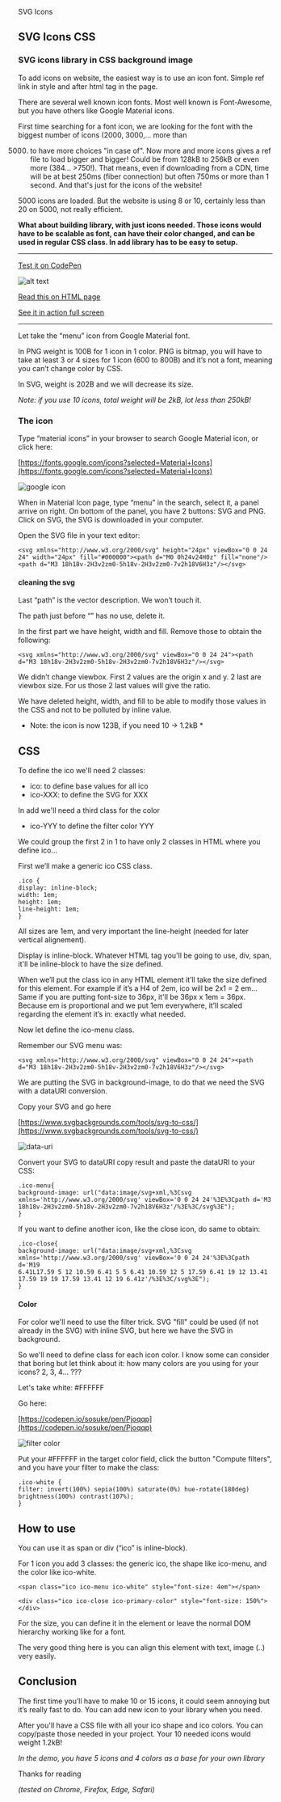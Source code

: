SVG Icons

SVG Icons CSS
-------------

### SVG icons library in CSS background image

To add icons on website, the easiest way is to use an icon font. Simple ref link in style and after html tag in the page.

There are several well known icon fonts. Most well known is Font-Awesome, but you have others like Google Material icons.

First time searching for a font icon, we are looking for the font with the biggest number of icons (2000, 3000,... more than

5000) to have more choices "in case of". Now more and more icons gives a ref file to load bigger and bigger! Could be from 128kB
      to 256kB or even more (384... >750!). That means, even if downloading from a CDN, time will be at best 250ms (fiber
      connection)
      but often 750ms or more than 1 second. And that's just for the icons of the website!

5000 icons are loaded. But the website is using 8 or 10, certainly less than 20 on 5000, not really efficient.

**What about building library, with just icons needed. Those icons would have to be scalable as font, can have their color
changed, and can be used in regular CSS class. In add library has to be easy to setup.**

---
[Test it on CodePen](https://codepen.io/pierfarrugia/pen/eYrENzZ)

![alt text](https://aonecommunication.ch/content/img/portfolio/svg_icons.webp)

[Read this on HTML page](https://aonecommunication.ch/dev/creativeprog/blog.html#svgIconsCSS)

[See it in action full screen](https://aonecommunication.ch/content/svg_icons_CSS.html)





---


Let take the “menu” icon from Google Material font.

In PNG weight is 100B for 1 icon in 1 color. PNG is bitmap, you will have to take at least 3 or 4 sizes for 1 icon (600 to 800B)
and it’s not a font, meaning you can’t change color by CSS.

In SVG, weight is 202B and we will decrease its size.

_Note: if you use 10 icons, total weight will be 2kB, lot less than 250kB!_

### The icon

Type “material icons” in your browser to search Google Material icon, or click here:

[https://fonts.google.com/icons?selected=Material+Icons](https://fonts.google.com/icons?selected=Material+Icons)

![google icon](https://aonecommunication.ch/content/img/portfolio/materialIcon.webp)

When in Material Icon page, type “menu” in the search, select it, a panel arrive on right. On bottom of the panel, you have 2
buttons: SVG and PNG. Click on SVG, the SVG is downloaded in your computer.

Open the SVG file in your text editor:

```
<svg xmlns="http://www.w3.org/2000/svg" height="24px" viewBox="0 0 24 24" width="24px" fill="#000000"><path d="M0 0h24v24H0z" fill="none"/><path d="M3 18h18v-2H3v2zm0-5h18v-2H3v2zm0-7v2h18V6H3z"/></svg>
```

#### cleaning the svg

Last “path” is the vector description. We won’t touch it.

The path just before “<path d="M0 0h24v24H0z" fill="none"/>” has no use, delete it.

In the first part we have height, width and fill. Remove those to obtain the following:

``` 
<svg xmlns="http://www.w3.org/2000/svg" viewBox="0 0 24 24"><path d="M3 18h18v-2H3v2zm0-5h18v-2H3v2zm0-7v2h18V6H3z"/></svg> 
```

We didn’t change viewbox. First 2 values are the origin x and y. 2 last are viewbox size. For us those 2 last values will give
the ratio.

We have deleted height, width, and fill to be able to modify those values in the CSS and not to be polluted by inline value.

* Note: the icon is now 123B, if you need 10 -> 1.2kB *

CSS
---

To define the ico we'll need 2 classes:

* ico: to define base values for all ico
* ico-XXX: to define the SVG for XXX

In add we'll need a third class for the color

* ico-YYY to define the filter color YYY

We could group the first 2 in 1 to have only 2 classes in HTML where you define ico...

First we’ll make a generic ico CSS class.

```
.ico {
display: inline-block;
width: 1em;
height: 1em;
line-height: 1em;
}
```

All sizes are 1em, and very important the line-height (needed for later vertical alignement).

Display is inline-block. Whatever HTML tag you'll be going to use, div, span, it'll be inline-block to have the size defined.

When we’ll put the class ico in any HTML element it’ll take the size defined for this element. For example if it’s a H4 of 2em,
ico will be 2x1 = 2 em… Same if you are putting font-size to 36px, it'll be 36px x 1em = 36px. Because em is proportional and we
put 1em everywhere, it’ll scaled regarding the element it’s in: exactly what needed.

Now let define the ico-menu class.

Remember our SVG menu was:

```
<svg xmlns="http://www.w3.org/2000/svg" viewBox="0 0 24 24"><path d="M3 18h18v-2H3v2zm0-5h18v-2H3v2zm0-7v2h18V6H3z"/></svg>
```

We are putting the SVG in background-image, to do that we need the SVG with a dataURI conversion.

Copy your SVG and go here

[https://www.svgbackgrounds.com/tools/svg-to-css/](https://www.svgbackgrounds.com/tools/svg-to-css/)

![data-uri](https://aonecommunication.ch/content/img/portfolio/data_uri.webp)

Convert your SVG to dataURI copy result and paste the dataURI to your CSS:

```
.ico-menu{
background-image: url("data:image/svg+xml,%3Csvg xmlns='http://www.w3.org/2000/svg' viewBox='0 0 24 24'%3E%3Cpath d='M3
18h18v-2H3v2zm0-5h18v-2H3v2zm0-7v2h18V6H3z'/%3E%3C/svg%3E");
}
```

If you want to define another icon, like the close icon, do same to obtain:

```
.ico-close{
background-image: url("data:image/svg+xml,%3Csvg xmlns='http://www.w3.org/2000/svg' viewBox='0 0 24 24'%3E%3Cpath d='M19
6.41L17.59 5 12 10.59 6.41 5 5 6.41 10.59 12 5 17.59 6.41 19 12 13.41 17.59 19 19 17.59 13.41 12 19 6.41z'/%3E%3C/svg%3E");
}
```

#### Color

For color we'll need to use the filter trick. SVG "fill" could be used (if not already in the SVG) with inline SVG, but here we
have the SVG in background.

So we'll need to define class for each icon color. I know some can consider that boring but let think about it: how many colors
are you using for your icons? 2, 3, 4... ???

Let's take white: #FFFFFF

Go here:

[https://codepen.io/sosuke/pen/Pjoqqp](https://codepen.io/sosuke/pen/Pjoqqp)

![filter color](https://aonecommunication.ch/content/img/portfolio/filter_color.webp)

Put your #FFFFFF in the target color field, click the button "Compute filters", and you have your filter to make the class:

```
.ico-white {
filter: invert(100%) sepia(100%) saturate(0%) hue-rotate(180deg) brightness(100%) contrast(107%);
}
```

How to use
----------

You can use it as span or div (“ico” is inline-block).

For 1 icon you add 3 classes: the generic ico, the shape like ico-menu, and the color like ico-white.

```
<span class="ico ico-menu ico-white" style="font-size: 4em"></span>
```

```
<div class="ico ico-close ico-primary-color" style="font-size: 150%"></div>
```

For the size, you can define it in the element or leave the normal DOM hierarchy working like for a font.

The very good thing here is you can align this element with text, image (..) very easily.

Conclusion
----------

The first time you’ll have to make 10 or 15 icons, it could seem annoying but it’s really fast to do. You can add new icon to
your library when you need.

After you'll have a CSS file with all your ico shape and ico colors. You can copy/paste those needed in your project. Your 10
needed icons would weight 1.2kB!

_In the demo, you have 5 icons and 4 colors as a base for your own library_

Thanks for reading

_(tested on Chrome, Firefox, Edge, Safari)_